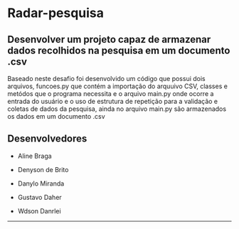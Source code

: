 # Radar-pesquisa
Desenvolver um projeto capaz de armazenar dados recolhidos na pesquisa em um documento .csv 
---
Baseado neste desafio foi desenvolvido um código que possui dois arquivos, funcoes.py que contém a importação do arquuivo CSV, classes e metódos que o programa necessita e o arquivo main.py onde ocorre a entrada do usuário e o uso de estrutura de repetição para a validação e coletas de dados da pesquisa, ainda no arquivo main.py são armazenados os dados em um documento .csv

## Desenvolvedores

* Aline Braga

* Denyson de Brito

* Danylo Miranda 

* Gustavo Daher

* Wdson Danrlei


---
